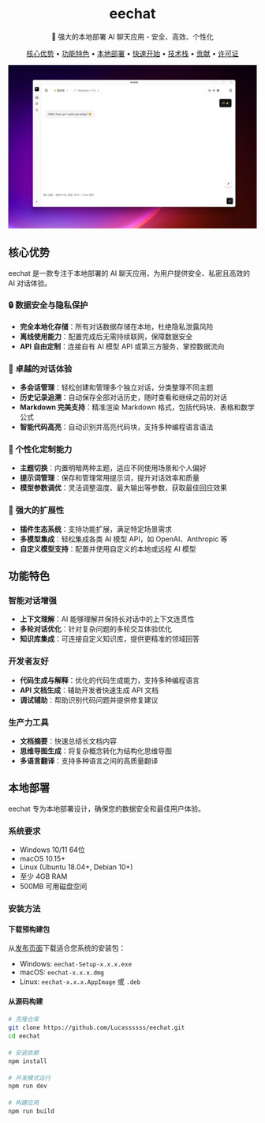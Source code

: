 <div align="center">
  <h1>eechat</h1>
  <p>🚀 强大的本地部署 AI 聊天应用 - 安全、高效、个性化</p>

  <p>
    <a href="#核心优势">核心优势</a> •
    <a href="#功能特色">功能特色</a> •
    <a href="#本地部署">本地部署</a> •
    <a href="#快速开始">快速开始</a> •
    <a href="#技术栈">技术栈</a> •
    <a href="#贡献">贡献</a> •
    <a href="#许可证">许可证</a>
  </p>
  
  <img src="./resources/chat.png" alt="EE Chat Application Screenshot" width="800" />
</div>

## 核心优势

eechat 是一款专注于本地部署的 AI 聊天应用，为用户提供安全、私密且高效的 AI 对话体验。

### 🔒 数据安全与隐私保护

- **完全本地化存储**：所有对话数据存储在本地，杜绝隐私泄露风险
- **离线使用能力**：配置完成后无需持续联网，保障数据安全
- **API 自由定制**：连接自有 AI 模型 API 或第三方服务，掌控数据流向

### 💬 卓越的对话体验

- **多会话管理**：轻松创建和管理多个独立对话，分类整理不同主题
- **历史记录追溯**：自动保存全部对话历史，随时查看和继续之前的对话
- **Markdown 完美支持**：精准渲染 Markdown 格式，包括代码块、表格和数学公式
- **智能代码高亮**：自动识别并高亮代码块，支持多种编程语言语法

### 🎨 个性化定制能力

- **主题切换**：内置明暗两种主题，适应不同使用场景和个人偏好
- **提示词管理**：保存和管理常用提示词，提升对话效率和质量
- **模型参数调优**：灵活调整温度、最大输出等参数，获取最佳回应效果

### 🔌 强大的扩展性

- **插件生态系统**：支持功能扩展，满足特定场景需求
- **多模型集成**：轻松集成各类 AI 模型 API，如 OpenAI、Anthropic 等
- **自定义模型支持**：配置并使用自定义的本地或远程 AI 模型

## 功能特色

### 智能对话增强

- **上下文理解**：AI 能够理解并保持长对话中的上下文连贯性
- **多轮对话优化**：针对复杂问题的多轮交互体验优化
- **知识库集成**：可连接自定义知识库，提供更精准的领域回答

### 开发者友好

- **代码生成与解释**：优化的代码生成能力，支持多种编程语言
- **API 文档生成**：辅助开发者快速生成 API 文档
- **调试辅助**：帮助识别代码问题并提供修复建议

### 生产力工具

- **文档摘要**：快速总结长文档内容
- **思维导图生成**：将复杂概念转化为结构化思维导图
- **多语言翻译**：支持多种语言之间的高质量翻译

## 本地部署

eechat 专为本地部署设计，确保您的数据安全和最佳用户体验。

### 系统要求

- Windows 10/11 64位
- macOS 10.15+
- Linux (Ubuntu 18.04+, Debian 10+)
- 至少 4GB RAM
- 500MB 可用磁盘空间

### 安装方法

#### 下载预构建包

从[发布页面](https://github.com/Lucassssss/eechat/releases)下载适合您系统的安装包：

- Windows: `eechat-Setup-x.x.x.exe`
- macOS: `eechat-x.x.x.dmg`
- Linux: `eechat-x.x.x.AppImage` 或 `.deb`

#### 从源码构建

```bash
# 克隆仓库
git clone https://github.com/Lucassssss/eechat.git
cd eechat

# 安装依赖
npm install

# 开发模式运行
npm run dev

# 构建应用
npm run build
```